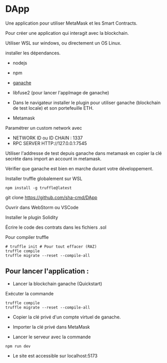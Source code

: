 # DApp

Une application pour utiliser MetaMask et les Smart Contracts.

Pour créer une application qui interagit avec la blockchain.

Utiliser WSL sur windows, ou directement un OS Linux.

installer les dépendances.

* nodejs
* npm
* [ganache](https://archive.trufflesuite.com/ganache/)
* libfuse2 (pour lancer l'appImage de ganache)

* Dans le navigateur installer le plugin pour utiliser ganache (blockchain de test locale) et son portefeuille ETH.

* Metamask

Paramétrer un custom network avec

* NETWORK ID ou ID CHAIN : 1337
* RPC SERVER HTTP://127.0.0.1:7545

Utiliser l'addresse de test depuis ganache dans metamask en copier la clé secrète dans import an account in metamask.

Vérifier que ganache est bien en marche durant votre développement.

Installer truffle globalement sur WSL
```
npm install -g truffle@latest
```

git clone https://github.com/sha-cmd/DApp

Ouvrir dans WebStorm ou VSCode

Installer le plugin Solidity

Écrire le code des contrats dans les fichiers .sol

Pour compiler truffle
```
# truffle init # Pour tout effacer (RAZ)
truffle compile
truffle migrate --reset --compile-all
```

## Pour lancer l'application :

* Lancer la blockchain ganache (Quickstart)

Exécuter la commande 

```
truffle compile
truffle migrate --reset --compile-all
```

* Copier la clé privé d'un compte virtuel de ganache.

* Importer la clé privé dans MetaMask

* Lancer le serveur avec la commande

```
npm run dev
```

* Le site est accessible sur localhost:5173